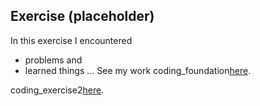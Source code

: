 ## Exercise (placeholder)

In this exercise I encountered
- problems
and
- learned things
...
See my work
coding_foundation[here](https://shenshenl.github.io/cdv-student/coding-exercises/placeholder/coding_foundation/).

coding_exercise2[here](https://shenshenl.github.io/cdv-student/coding-exercises/placeholder/exercise2/).


<!-- See my work [here](https://leoneckert.github.io/cdv-student/coding-exercises/placeholder/website/). (note this link goes to GitHub Pages, the *public* face of this project)
̨ -->
